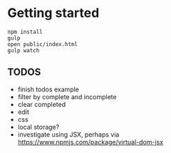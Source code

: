 # Getting started

```
npm install
gulp 
open public/index.html
gulp watch
```

## TODOS
- finish todos example
 - filter by complete and incomplete
 - clear completed
 - edit
 - css
 - local storage?
- investigate using JSX, perhaps via https://www.npmjs.com/package/virtual-dom-jsx
